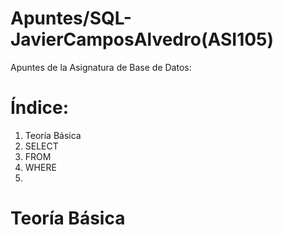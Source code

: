# Apuntes/SQL-JavierCamposAlvedro(ASI105)
Apuntes de la Asignatura de Base de Datos:
# Índice:
1. Teoría Básica
2. SELECT
3. FROM
4. WHERE
5. 
# Teoría Básica
